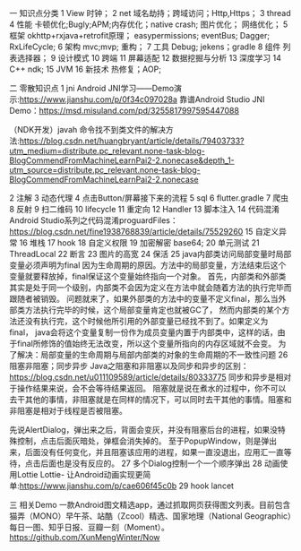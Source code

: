 一 知识点分类
1 View
时钟；
2 net
域名劫持；跨域访问；Http,Https；
3 thread
4 性能
卡顿优化;Bugly;APM;内存优化；native crash;
图片优化；
网络优化；
5 框架
okhttp+rxjava+retrofit原理；
easypermissions;
eventBus;
Dagger;
RxLifeCycle;
6 架构
mvc;mvp;
重构；
7 工具
Debug;
jekens；gradle
8 组件
列表选择器；
9 设计模式
10 跨端
11 屏幕适配
12 数据挖掘与分析
13 深度学习
14 C++
ndk;
15 JVM
16 新技术
热修复；AOP;

二 零散知识点
1 jni
Android JNI学习——Demo演示:https://www.jianshu.com/p/0f34c097028a
靠谱Android Studio JNI Demo：https://msd.misuland.com/pd/3255817997595447088

（NDK开发）javah 命令找不到类文件的解决方法:https://blog.csdn.net/huangbryant/article/details/79403733?utm_medium=distribute.pc_relevant.none-task-blog-BlogCommendFromMachineLearnPai2-2.nonecase&depth_1-utm_source=distribute.pc_relevant.none-task-blog-BlogCommendFromMachineLearnPai2-2.nonecase

2 注解
3 动态代理
4 点击Button/屏幕接下来的流程
5 sql
6 flutter.gradle
7 爬虫
8 反射
9 扫二维码
10 lifecycle
11 重定向
12 Handler
13 脚本注入
14 代码混淆
Android Studio系列之代码混淆proguardFiles：https://blog.csdn.net/fine1938768839/article/details/75529260
15 自定义异常
16 堆栈
17 hook
18 自定义权限
19 加密解密
base64;
20 单元测试
21 ThreadLocal
22 断言
23 图片的高宽
24 保活
25 java内部类访问局部变量时局部变量必须声明为final
 因为生命周期的原因。方法中的局部变量，方法结束后这个变量就要释放掉，final保证这个变量始终指向一个对象。
 首先，内部类和外部类其实是处于同一个级别，内部类不会因为定义在方法中就会随着方法的执行完毕而跟随者被销毁。
 问题就来了，如果外部类的方法中的变量不定义final，那么当外部类方法执行完毕的时候，这个局部变量肯定也就被GC了，
 然而内部类的某个方法还没有执行完，这个时候他所引用的外部变量已经找不到了。如果定义为final，
 java会将这个变量复制一份作为成员变量内置于内部类中，这样的话，由于final所修饰的值始终无法改变，所以这个变量所指向的内存区域就不会变。
 为了解决：局部变量的生命周期与局部内部类的对象的生命周期的不一致性问题
26 阻塞非阻塞；同步异步
Java之阻塞和非阻塞以及同步和异步的区别：https://blog.csdn.net/u011109589/article/details/80333775
同步和异步是相对于操作结果来说，会不会等待结果返回。
阻塞就是说在煮水的过程中，你不可以去干其他的事情，非阻塞就是在同样的情况下，可以同时去干其他的事情。阻塞和非阻塞是相对于线程是否被阻塞。

先说AlertDialog，弹出来之后，背面会变灰，并没有阻塞后台的进程，如果没特殊控制，点击后面灰暗处，弹框会消失掉的。
至于PopupWindow，则是弹出来，后面没有任何变化，并且阻塞该应用的进程，如果一直没退出，应用汇一直等待，点击后面也是没有反应的。
27 多个Dialog控制一个一个顺序弹出
28 动画使用Lottie
   Lottie- 让Android动画实现更简单:https://www.jianshu.com/p/cae606f45c0b
29 hook lancet

三 相关Demo
一款Android图文精选app，通过抓取网页获得图文列表。目前包含猫弄（MONO）早午茶、站酷（Zcool）精选、国家地理（National Geographic）每日一图、知乎日报、豆瓣一刻（Moment）。
https://github.com/XunMengWinter/Now
